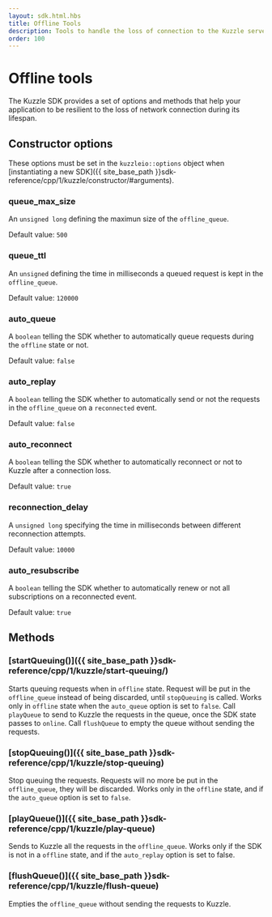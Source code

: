 ```yaml
---
layout: sdk.html.hbs
title: Offline Tools
description: Tools to handle the loss of connection to the Kuzzle server
order: 100
---
```


# Offline tools

The Kuzzle SDK provides a set of options and methods that help your application to be resilient to the loss of network connection
during its lifespan.   

## Constructor options

These options must be set in the `kuzzleio::options` object when [instantiating a new SDK]({{ site_base_path }}sdk-reference/cpp/1/kuzzle/constructor/#arguments).

### queue_max_size

An `unsigned long` defining the maximun size of the `offline_queue`.

Default value: `500`

### queue_ttl

An `unsigned` defining the time in milliseconds a queued request is kept in the `offline_queue`.

Default value: `120000`

### auto_queue

A `boolean` telling the SDK whether to automatically queue requests during the `offline` state or not.

Default value: `false`

### auto_replay

A `boolean` telling the SDK whether to automatically send or not the requests in the `offline_queue` on a
`reconnected` event.

Default value: `false`

### auto_reconnect

A `boolean` telling the SDK whether to automatically reconnect or not to Kuzzle after a connection loss.

Default value: `true`

### reconnection_delay 	

A `unsigned long` specifying the time in milliseconds between different reconnection attempts.

Default value: `10000`

### auto_resubscribe

A `boolean` telling the SDK whether to automatically renew or not all subscriptions on a reconnected event.

Default value: `true`

## Methods

### [startQueuing()]({{ site_base_path }}sdk-reference/cpp/1/kuzzle/start-queuing/)

Starts queuing requests when in `offline` state. Request will be put in the `offline_queue` instead of being discarded, until `stopQueuing` is called.
Works only in `offline` state when the `auto_queue` option is set to `false`. Call `playQueue` to send to Kuzzle the
requests in the queue, once the SDK state passes to `online`. Call `flushQueue` to empty the queue without sending the requests.

### [stopQueuing()]({{ site_base_path }}sdk-reference/cpp/1/kuzzle/stop-queuing)

Stop queuing the requests. Requests will no more be put in the `offline_queue`, they will be discarded.
Works only in the `offline` state, and if the `auto_queue` option is set to `false`.

### [playQueue()]({{ site_base_path }}sdk-reference/cpp/1/kuzzle/play-queue)

Sends to Kuzzle all the requests in the `offline_queue`. Works only if the SDK is not in a `offline` state, and if the 
`auto_replay` option is set to false.

### [flushQueue()]({{ site_base_path }}sdk-reference/cpp/1/kuzzle/flush-queue)

Empties the `offline_queue` without sending the requests to Kuzzle.
